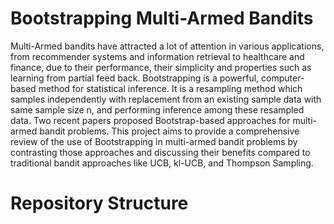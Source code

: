 # Bootstrapping Multi-Armed Bandits
Multi-Armed bandits have attracted a lot of attention in various applications, from recommender systems and information retrieval to healthcare and finance, due to their performance, their simplicity and properties such as learning from partial feed back. Bootstrapping is a powerful, computer-based method for statistical inference. It is a resampling method which samples independently with replacement from an existing sample data with same sample size n, and performing inference among these resampled data. Two recent papers proposed Bootstrap-based approaches for multi-armed bandit problems. This project aims to provide a comprehensive review of the use of Bootstrapping in multi-armed bandit problems by contrasting those approaches and discussing their benefits compared to traditional bandit approaches like UCB, kl-UCB, and Thompson Sampling.

# Repository Structure


